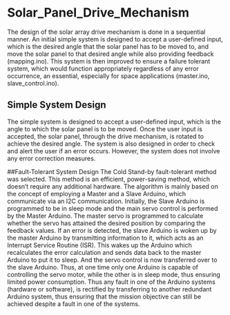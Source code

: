 # Solar_Panel_Drive_Mechanism
The design of the solar array drive mechanism is done in a sequential manner. An initial
simple system is designed to accept a user-defined input, which is the desired angle that the solar panel has to be moved to, and move the solar panel to that desired angle while also providing feedback (mapping.ino). This system is then improved to ensure a failure tolerant system, which would function appropriately regardless of any error occurrence, an essential, especially for space applications (master.ino, slave_control.ino).

## Simple System Design
The simple system is designed to accept a user-defined input, which is the angle to which the solar panel is to be moved. Once the user input is accepted, the solar panel, through the drive mechanism, is rotated to achieve the desired angle. The system is also designed in order to check and alert the user if an error occurs. However, the system does not involve any error correction measures.

##Fault-Tolerant System Design
The Cold Stand-by fault-tolerant method was selected. This method is an efficient, power-saving method, which doesn’t require any additional hardware. The algorithm is mainly based on the concept of employing a Master and a Slave Arduino, which communicate via an I2C communication. Initially, the Slave Arduino is programmed to be in sleep mode and the main servo control is performed by the Master Arduino. The master servo is programmed to calculate whether the servo has attained the desired position by comparing the feedback values. If an error is detected, the slave Arduino is woken up by the master Arduino by transmitting information to it, which acts as an Interrupt Service Routine (ISR). This wakes up the Arduino which recalculates the error calculation and sends data back to the master Arduino to put it to sleep. And the servo control is now transferred over to the slave Arduino. Thus, at one time only one Arduino is capable of controlling the servo motor, while the other is in sleep mode, thus ensuring limited power consumption. Thus any fault in one of the Arduino systems (hardware or software), is rectified by transferring to another redundant Arduino system, thus ensuring that the mission objective can still be achieved despite a fault in one of the systems. 
